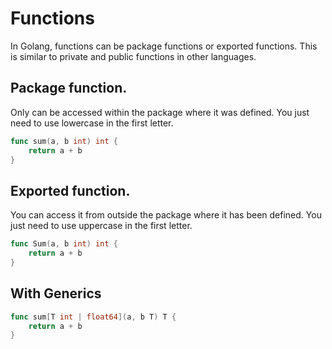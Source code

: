 # Functions
In Golang, functions can be package functions or exported functions. This is similar to private and public functions in other languages.

## Package function. 
Only can be accessed within the package where it was defined. You just need to use lowercase in the first letter.
``` Go
func sum(a, b int) int {
	return a + b
}
```

## Exported function. 
You can access it from outside the package where it has been defined. You just need to use uppercase in the first letter.
``` Go
func Sum(a, b int) int {
	return a + b
}
```

## With Generics
``` Go
func sum[T int | float64](a, b T) T {
	return a + b
}
```